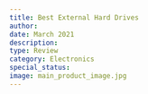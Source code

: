 ```yaml
---
title: Best External Hard Drives
author: 
date: March 2021
description: 
type: Review
category: Electronics
special_status: 
image: main_product_image.jpg
---
```

